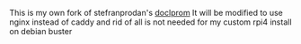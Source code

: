 This is my own fork of stefranprodan's [doclprom](https://github.com/stefanprodan/dockprom) It will be modified to use nginx
instead of caddy and rid of all is not needed for my custom rpi4 install on debian buster

